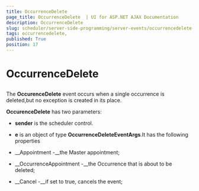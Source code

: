 ```yaml
---
title: OccurrenceDelete 
page_title: OccurrenceDelete  | UI for ASP.NET AJAX Documentation
description: OccurrenceDelete 
slug: scheduler/server-side-programming/server-events/occurrencedelete-
tags: occurrencedelete,
published: True
position: 17
---
```


# OccurrenceDelete 



## 

The __OccurenceDelete__ event occurs when a single occurrence is deleted,but no exception is created in its place.

__OccurenceDelete__ has two parameters:

* __sender__ is the scheduler control.

* __e__ is an object of type __OccurrenceDeleteEventArgs__.It has the following properties

* __Appointment -__the Master appointment;

* __OccurrenceAppointment -__the Occurrence that is about to be deleted;

* __Cancel -__if set to true, cancels the event;
